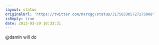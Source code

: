```yaml
---
layout: status
originalUrl: 'https://twitter.com/marcgg/status/317585305727275008'
isReply: true
date: 2013-03-29 10:33:31
---
```


@damln will do
